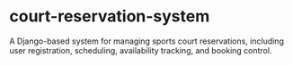 # court-reservation-system
A Django-based system for managing sports court reservations, including user registration, scheduling, availability tracking, and booking control.
